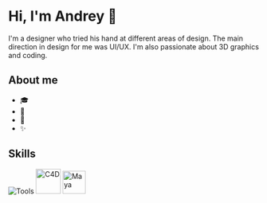 # Hi, I'm Andrey 👋
I'm a designer who tried his hand at different areas of design. The main direction in design for me was UI/UX. I'm also passionate about 3D graphics and coding.

## About me
- 🎓 
- 🌱 
- 🎯 
- ✨ 

<div align="Left">
  <h2> <strong> Skills </strong></h2>
  <img src="https://skillicons.dev/icons?i=figma,ps,ae,ai,vscode,unreal,html,css" alt="Tools"> 
  <img src="https://upload.wikimedia.org/wikipedia/en/d/d8/C4D_Logo.png" width="50" height="50" alt="C4D"> 
  <img src="https://damassets.autodesk.net/content/dam/autodesk/www/product-imagery/badge-75x75/simplified-badges/maya-2023-simplified-badge-75x75.png" width="46" height="46" alt="Maya"> 
  <br></div>
 

<!--
**aai210/aai210** is a ✨ _special_ ✨ repository because its `README.md` (this file) appears on your GitHub profile.

Here are some ideas to get you started:

- 🔭 I’m currently working on ...
- 🌱 I’m currently learning ...
- 👯 I’m looking to collaborate on ...
- 🤔 I’m looking for help with ...
- 💬 Ask me about ...
- 📫 How to reach me: ...
- 😄 Pronouns: ...
- ⚡ Fun fact: ...
-->
